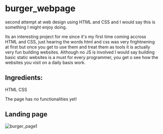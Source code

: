 # burger_webpage
second attempt at web design using HTML and CSS and I would say this is something I might enjoy doing.

Its an interesting project for me since it's my first time coming accross HTML and CSS, just hearing the
words html and css was very frightnening at first but once you get to use them and treat them as tools 
it is actually very fun building websites.
Although no JS is involved I would say building basic static websites is a must for every programmer,
you get o see how the websites you visit on a daily basis work.

## Ingredients:
HTML
CSS

The page has no functionalities yet!


## Landing page
![burger_page1](https://user-images.githubusercontent.com/64991182/120940691-e3236680-c6f4-11eb-9f6b-d4f7e3b31733.jpeg)


